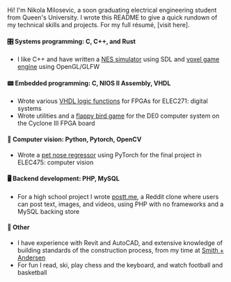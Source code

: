 Hi! I'm Nikola Milosevic, a soon graduating electrical engineering student from Queen's University. I wrote this README to give a quick rundown of my technical skills and projects. For my full résumé, [visit here].
#### 🎛️ Systems programming: C, C++, and Rust
- I like C++ and have written a [NES simulator](https://github.com/n-milo/nes) using SDL and [voxel game engine](https://github.com/n-milo/voxels) using OpenGL/GLFW
#### 📟 Embedded programming: C, NIOS II Assembly, VHDL
- Wrote various [VHDL logic functions](https://github.com/n-milo/vhdl-files) for FPGAs for ELEC271: digital systems
- Wrote utilities and a [flappy bird game](https://github.com/n-milo/manji-bird) for the DE0 computer system on the Cyclone III FPGA board
#### 👀 Computer vision: Python, Pytorch, OpenCV
- Wrote a [pet nose regressor](https://github.com/n-milo/pet-nose-regressor) using PyTorch for the final project in ELEC475: computer vision
#### 🖥️ Backend development: PHP, MySQL
- For a high school project I wrote [postt.me](https://github.com/n-milo/postt-me), a Reddit clone where users can post text, images, and videos, using PHP with no frameworks and a MySQL backing store
<!-- #### 📱 Modern frontends: Typescript, React Native
- -->
#### 💼 Other
- I have experience with Revit and AutoCAD, and extensive knowledge of building standards of the construction process, from my time at [Smith + Andersen](https://smithandandersen.com/)
- For fun I read, ski, play chess and the keyboard, and watch football and basketball
